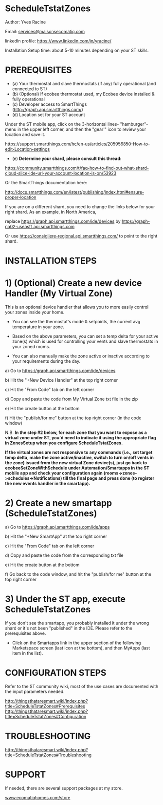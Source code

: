 ScheduleTstatZones
==================

Author: Yves Racine

Email: services@maisonsecomatiq.com

linkedIn profile: https://www.linkedin.com/in/yracine/

Installation Setup time: about 5-10 minutes depending on your ST skills.


PREREQUISITES
=====================


- (a) Your thermostat and slave thermostats (if any) fully operational (and connected to ST)
- (b) (Optional) If ecobee thermostat used, my Ecobee device installed & fully operational
- (c) Developer access to SmartThings (http://graph.api.smartthings.com/)
- (d) Location set for your ST account  

Under the ST mobile app, click on the 3-horizontal lines- "hamburger"- menu in the upper left corner, and then the "gear'" icon to review your location and save it.

https://support.smartthings.com/hc/en-us/articles/205956850-How-to-edit-Location-settings

-  (e) <b> Determine your shard, please consult this thread: </b> 


https://community.smartthings.com/t/faq-how-to-find-out-what-shard-cloud-slice-ide-url-your-account-location-is-on/53923

Or the SmartThings documentation here:

http://docs.smartthings.com/en/latest/publishing/index.html#ensure-proper-location

If you are on a different shard, you need to change the links below for your right shard. 
As an example, in North America, 

replace https://graph.api.smartthings.com/ide/devices by https://graph-na02-useast1.api.smartthings.com


Or use  https://consigliere-regional.api.smartthings.com/ to point to the right shard.



INSTALLATION STEPS
=====================


# 1) (Optional) Create a new device Handler (My Virtual Zone)

This is an optional device handler that allows you to more easily control your zones
inside your home. 

- You can see the thermostat's mode & setpoints, the current avg temperature in your zone. 

- Based on the above parameters, you can set a temp delta
for your active zone(s) which is used for controlling your vents and slave thermostats in your zoned rooms. 

- You can also manually make the zone active or inactive according to
your requirements during the day.

a) Go to https://graph.api.smartthings.com/ide/devices

b) Hit the "+New Device Handler" at the top right corner

c) Hit the "From Code" tab on the left corner

d) Copy and paste the code  from My Virtual Zone txt file in the zip 

e) Hit the create button at the bottom

f) Hit the "publish/for me" button at the top right corner (in the code window)

N.B. <b> In the step #2 below, for each zone that you want to expose as a virtual zone under ST, you'd need to
indicate it using the appropriate flag in ZonesSetup when you configure ScheduleTstatZones.

If the virtual zones are not responsive to any commands (i.e., set target temp delta, make the zone active/inactive, switch to turn on/off vents in the zone) issued from the new virtual Zone device(s), just go back to ecobeeSetZoneWithSchedule under Automation/Smartapps in the ST mobile app and check your configuration again (rooms->zones->schedules->Notifications) till the final page and press done (to register the new events handler in the smartapp).</b>


# 2) Create a new smartapp (ScheduleTstatZones)


a) Go to https://graph.api.smartthings.com/ide/apps

b) Hit the "+New SmartApp" at the top right corner

c) Hit the "From Code" tab on the left corner

d) Copy and paste the code  from the corresponding txt file

e) Hit the create button at the bottom


f) Go back to the code window, and hit the "publish/for me" button at the top right corner 


# 3) Under the ST app, execute ScheduleTstatZones


If you don't see the smartapp, you probably installed it under the wrong shard or it's not been "published" in the IDE. Please refer to the prerequisites above.

- Click on the Smartapps link in the upper section of the following Marketspace screen (last icon at the bottom), and then MyApps (last item in the list).


CONFIGURATION STEPS
=====================

Refer to the ST community wiki, most of the use cases are documented with the input parameters needed.


http://thingsthataresmart.wiki/index.php?title=ScheduleTstatZones#Prerequisites
http://thingsthataresmart.wiki/index.php?title=ScheduleTstatZones#Configuration

TROUBLESHOOTING
=====================

http://thingsthataresmart.wiki/index.php?title=ScheduleTstatZones#Troubleshooting


SUPPORT
========

If needed, there are several support packages at my store.

www.ecomatiqhomes.com/store


